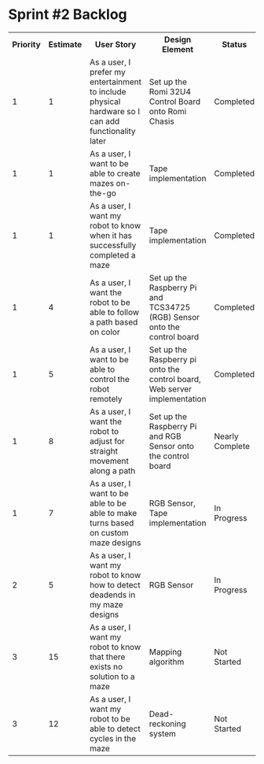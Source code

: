 <h1>Sprint #2 Backlog</h1>
<table>
  <tr>
     <th>Priority</th>
     <th>Estimate</th>
     <th>User Story</th>
     <th>Design Element</th>
     <th>Status</th>
  </tr>
  
  <tr>
      <td>1</td><td>1</td><td>As a user, I prefer my entertainment to include physical hardware so I can add functionality later</td>   <td>Set up the Romi 32U4 Control Board onto Romi Chasis</td><td>Completed</td>
  </tr>
  <tr>
      <td>1</td><td>1</td><td>As a user, I want to be able to create mazes on-the-go</td><td>Tape implementation</td><td>Completed</td>
 </tr>
 <tr>
      <td>1</td><td>1</td><td>As a user, I want my robot to know when it has successfully completed a maze</td><td>Tape implementation </td> <td>Completed</td>
 </tr>
 <tr>
      <td>1</td><td>4</td><td>As a user, I want the robot to be able to follow a path based on color</td><td>Set up the Raspberry Pi and TCS34725 (RGB) Sensor onto the control board</td><td>Completed</td>
 </tr>
 
 <tr>
      <td>1</td><td>5</td><td>As a user, I want to be able to control the robot remotely</td><td>Set up the Raspberry pi onto the control board, Web server implementation</td><td>Completed</td>
 </tr>
 <tr>
      <td>1</td><td>8</td><td>As a user, I want the robot to adjust for straight movement along a path</td><td>Set up the Raspberry Pi and RGB Sensor onto the control board</td><td>Nearly Complete</td>
 </tr> 
 <tr>
      <td>1</td><td>7</td><td>As a user, I want to be able to be able to make turns based on custom maze designs</td><td>RGB Sensor, Tape implementation</td><td>In Progress</td>
 </tr>
 <tr>
      <td>2</td><td>5</td><td>As a user, I want my robot to know how to detect deadends in my maze designs</td><td>RGB Sensor</td><td>In Progress</td>
 </tr>
 
 <tr>
      <td>3</td><td>15</td><td>As a user, I want my robot to know that there exists no solution to a maze</td><td>Mapping algorithm</td>   <td>Not Started</td>
 </tr>
 <tr>
 <td>3</td><td>12</td><td>As a user, I want my robot to be able to detect cycles in the maze</td><td>Dead-reckoning system</td><td>Not Started</td>
 </tr>
 
</table>
